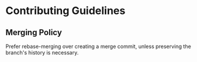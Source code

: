 # Contributing Guidelines

## Merging Policy

Prefer rebase-merging over creating a merge commit, unless preserving the branch's history is necessary.
